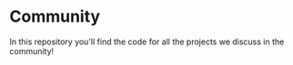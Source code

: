 # Community
In this repository you'll find the code for all the projects we discuss in the community!
